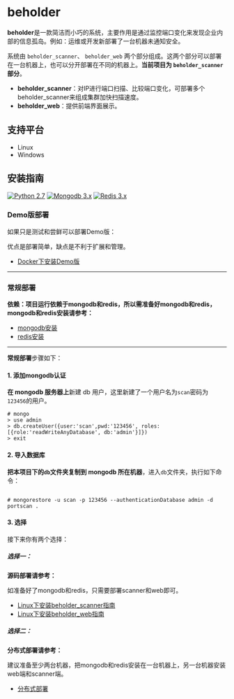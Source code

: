 # beholder 

**beholder**是一款简洁而小巧的系统，主要作用是通过监控端口变化来发现企业内部的信息孤岛。例如：运维或开发新部署了一台机器未通知安全。

系统由 `beholder_scanner`、 `beholder_web`  两个部分组成。这两个部分可以部署在一台机器上，也可以分开部署在不同的机器上。**当前项目为 `beholder_scanner`部分**。

* **beholder_scanner**：对IP进行端口扫描、比较端口变化，可部署多个beholder_scanner来组成集群加快扫描速度。
* **beholder_web**：提供前端界面展示。

## 支持平台

* Linux
* Windows

## 安装指南

[![Python 2.7](https://img.shields.io/badge/python-2.7-yellow.svg)](https://www.python.org/) 
[![Mongodb 3.x](https://img.shields.io/badge/mongodb-3.x-red.svg)](https://www.mongodb.com/download-center?jmp=nav)
[![Redis 3.x](https://img.shields.io/badge/redis-3.x-green)](https://redis.io/)

### Demo版部署

如果只是测试和尝鲜可以部署Demo版：

优点是部署简单，缺点是不利于扩展和管理。

* [Docker下安装Demo版](docs/docker_demo.md)

***

### 常规部署

**依赖：项目运行依赖于mongodb和redis，所以需准备好mongodb和redis，mongodb和redis安装请参考：**

* [mongodb安装](./docs/mongodb.md)
* [redis安装](./docs/redis.md)

***

**常规部署**步骤如下：


#### 1. 添加mongodb认证

**在 mongodb 服务器上**新建 db 用户，这里新建了一个用户名为`scan`密码为`123456`的用户。

```
# mongo
> use admin
> db.createUser({user:'scan',pwd:'123456', roles:[{role:'readWriteAnyDatabase', db:'admin'}]})
> exit
```

#### 2. 导入数据库

**把本项目下的`db`文件夹复制到 mongodb 所在机器**，进入`db`文件夹，执行如下命令：

```

# mongorestore -u scan -p 123456 --authenticationDatabase admin -d portscan .
```

#### 3. 选择

接下来你有两个选择：

##### 选择一：

**源码部署请参考：**

如准备好了mongodb和redis，只需要部署scanner和web即可。

* [Linux下安装beholder_scanner指南](./docs/linux_scanner.md)
* [Linux下安装beholder_web指南](https://github.com/zj1244/beholder_web/blob/master/docs/linux_web.md)

##### 选择二：

**分布式部署请参考：**

建议准备至少两台机器，把mongodb和redis安装在一台机器上，另一台机器安装web端和scanner端。

* [分布式部署](./docs/distributed.md)